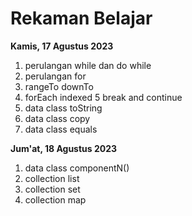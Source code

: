 # Rekaman Belajar

**Kamis, 17 Agustus 2023**
1. perulangan while dan do while
2. perulangan for
3. rangeTo downTo
4. forEach indexed
5 break and continue
6. data class toString
7. data class copy
8. data class equals

**Jum'at, 18 Agustus 2023**
1. data class componentN()
2. collection list
3. collection set
4. collection map
